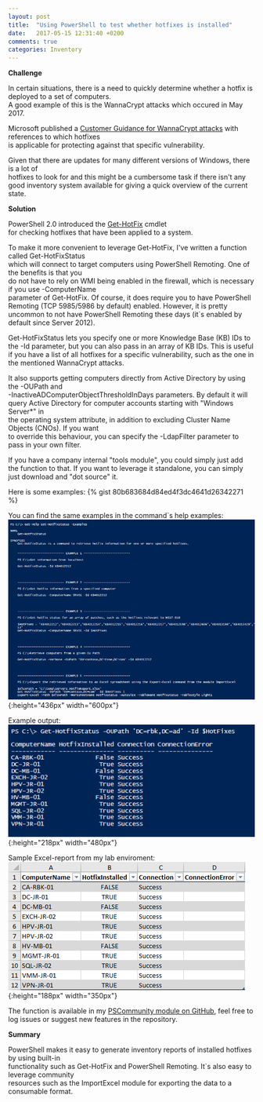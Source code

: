 ```yaml
---
layout: post
title:  "Using PowerShell to test whether hotfixes is installed"
date:   2017-05-15 12:31:40 +0200
comments: true
categories: Inventory
---
```


**Challenge**

In certain situations, there is a need to quickly determine whether a hotfix is deployed to a set of computers.  
A good example of this is the WannaCrypt attacks which occured in May 2017.  

Microsoft published a [Customer Guidance for WannaCrypt attacks](https://blogs.technet.microsoft.com/msrc/2017/05/12/customer-guidance-for-wannacrypt-attacks/) with references to which hotfixes  
is applicable for protecting against that specific vulnerability.

Given that there are updates for many different versions of Windows, there is a lot of  
hotfixes to look for and this might be a cumbersome task if there isn't any good inventory system available for giving a quick overview of the current state.


**Solution**

PowerShell 2.0 introduced the [Get-HotFix](https://msdn.microsoft.com/en-us/powershell/reference/5.0/microsoft.powershell.management/get-hotfix) cmdlet  
for checking hotfixes that have been applied to a system.

To make it more convenient to leverage Get-HotFix, I've written a function called Get-HotFixStatus  
which will connect to target computers using PowerShell Remoting. One of the benefits is that you  
do not have to rely on WMI being enabled in the firewall, which is necessary if you use -ComputerName  
parameter of Get-HotFix. Of course, it does require you to have PowerShell Remoting (TCP 5985/5986 by default) enabled. However, it is pretty uncommon to not have PowerShell Remoting these days (it`s enabled by default since Server 2012).

Get-HotFixStatus lets you specify one or more Knowledge Base (KB) IDs to the -Id parameter, but you 
 can also pass in an array of KB IDs. This is useful if you have a list of all hotfixes for a specific 
  vulnerability, such as the one in the mentioned WannaCrypt attacks.

It also supports getting computers directly from Active Directory by using the -OUPath and  
-InactiveADComputerObjectThresholdInDays parameters.
By default it will query Active Directory for computer accounts starting with "Windows Server*" in  
the operating system attribute, in addition to excluding Cluster Name Objects (CNOs). If you want  
to override this behaviour, you can specify the -LdapFilter parameter to pass in your own filter.

If you have a company internal "tools module", you could simply just add the function to that.
If you want to leverage it standalone, you can simply just download and "dot source" it.

Here is some examples:
{% gist 80b683684d84ed4f3dc4641d26342271 %}

You can find the same examples in the command`s help examples:
![alt](/images/2017-05_15_hotfix-status_01.png){:height="436px" width="600px"}

Example output:
![alt](/images/2017-05_15_hotfix-status_03.png){:height="218px" width="480px"}


Sample Excel-report from my lab enviroment:
![alt](/images/2017-05_15_hotfix-status_02.png){:height="188px" width="350px"}

The function is available in my [PSCommunity module on GitHub](https://github.com/janegilring/PSCommunity/blob/master/Inventory/Get-HotfixStatus.ps1), feel free to log issues or suggest new features in the repository.

**Summary**

PowerShell makes it easy to generate inventory reports of installed hotfixes by using built-in  
functionality such as Get-HotFix and PowerShell Remoting. It`s also easy to leverage community  
resources such as the ImportExcel module for exporting the data to a consumable format.
